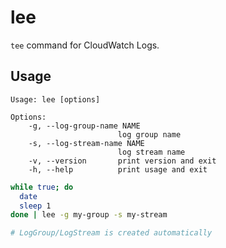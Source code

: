 # lee

`tee` command for CloudWatch Logs.

## Usage

```
Usage: lee [options]

Options:
    -g, --log-group-name NAME
                        log group name
    -s, --log-stream-name NAME
                        log stream name
    -v, --version       print version and exit
    -h, --help          print usage and exit
```

```sh
while true; do
  date
  sleep 1
done | lee -g my-group -s my-stream

# LogGroup/LogStream is created automatically
```
